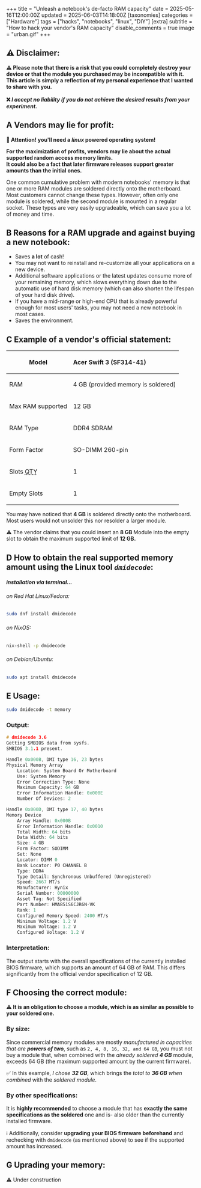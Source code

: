 +++
title = "Unleash a notebook's de-facto RAM capacity"
date = 2025-05-16T12:00:00Z
updated =  2025-06-03T14:18:00Z
[taxonomies]
categories = ["Hardware"]
tags = ["hacks", "notebooks", "linux", "DIY"]
[extra]
subtitle = "How to hack your vendor's RAM capacity"
disable_comments = true
image = "urban.gif"
+++

## ⚠️ Disclaimer:

<section>
<p class="notice_success"><strong>⚠️ Please note that there is a risk that you could completely destroy your device or that the module you purchased may be incompatible with it. This article is simply a reflection of my personal experience that I wanted to share with you.<br><br> 
❌ <em> I accept no liability if you do not achieve the desired results from your experiment. </em>
</strong>
</p>
</section>

## A Vendors may lie for profit:

<p class="notice_warning"><strong>🐧 Attention! you'll need a <em>linux</em> powered operating system!</strong></p>
<p class="notice"><strong>For the maximization of profits, vendors may lie about the actual supported random access memory limits. <br>It could also be a fact that later firmware releases support greater amounts than the initial ones. </strong></p>

<p>
One common cumulative problem with modern notebooks' memory is that one or more RAM modules are soldered directly onto the motherboard. Most customers cannot change these types. However, often only one module is soldered, while the second module is mounted in a regular socket. These types are very easily upgradeable, which can save you a lot of money and time.
</p>

## B Reasons for a RAM upgrade and against buying a new notebook:

- Saves **a lot** of cash!
- You may not want to reinstall and re-customize all your applications on a new device.
- Additional software applications or the latest updates consume more of your remaining memory, which slows everything down due to the automatic use of hard disk memory (which can also shorten the lifespan of your hard disk drive).
- If you have a mid-range or high-end CPU that is already powerful enough for most users' tasks, you may not need a new notebook in most cases.
- Saves the environment.

## C Example of a vendor's official statement:

| Model                                   | <p align="left">Acer Swift 3 (SF314-41)</p>            |
| --------------------------------------- | :----------------------------------------------------- |
| RAM                                     | <p align="left">4 GB (provided memory is soldered)</p> |
| Max RAM supported                       | <p align="left">12 GB</p>                              |
| RAM Type                                | <p align="left">DDR4 SDRAM</p>                         |
| Form Factor                             | <p align="left">SO-DIMM 260-pin</p>                    |
| Slots <abbr title="Quantity">QTY</abbr> | <p align="left">1</p>                                  |
| Empty Slots                             | <p align="left">1</p>                                  |


You may have noticed that **4 GB** is soldered directly onto the motherboard. Most users would not unsolder this nor resolder a larger module.

<p class="notice_warning"> ⚠️ The vendor claims that you could insert an <strong>8 GB </strong>Module into the empty slot to obtain the maximum supported limit of <strong>12 GB.</strong></p>

## D How to obtain the real supported memory amount using the Linux tool _`dmidecode`_:

<h4><em>installation via terminal... </em></h4>

###### on Red Hat Linux/Fedora:

```bash
sudo dnf install dmidecode
```
###### on NixOS:

```bash
nix-shell -p dmidecode
```
###### on Debian/Ubuntu:

```bash
sudo apt install dmidecode
```
## E Usage:

```bash
sudo dmidecode -t memory
```
### Output:

```c
# dmidecode 3.6
Getting SMBIOS data from sysfs.
SMBIOS 3.1.1 present.

Handle 0x000B, DMI type 16, 23 bytes
Physical Memory Array
	Location: System Board Or Motherboard
	Use: System Memory
	Error Correction Type: None
	Maximum Capacity: 64 GB
	Error Information Handle: 0x000E
	Number Of Devices: 2

Handle 0x000D, DMI type 17, 40 bytes
Memory Device
	Array Handle: 0x000B
	Error Information Handle: 0x0010
	Total Width: 64 bits
	Data Width: 64 bits
	Size: 4 GB
	Form Factor: SODIMM
	Set: None
	Locator: DIMM 0
	Bank Locator: P0 CHANNEL B
	Type: DDR4
	Type Detail: Synchronous Unbuffered (Unregistered)
	Speed: 2667 MT/s
	Manufacturer: Hynix
	Serial Number: 00000000
	Asset Tag: Not Specified
	Part Number: HMA851S6CJR6N-VK    
	Rank: 1
	Configured Memory Speed: 2400 MT/s
	Minimum Voltage: 1.2 V
	Maximum Voltage: 1.2 V
	Configured Voltage: 1.2 V
```

### Interpretation:

The output starts with the overall specifications of the currently installed BIOS firmware, which supports an amount of 64 GB of RAM. This differs significantly from the official vendor specification of 12 GB.

## F Choosing the correct module:

<p class="notice_warning"><strong> ⚠️ It is an obligation to choose a module, which is as similar as possible to your soldered one.</strong></p>

### By size:

Since commercial memory modules are mostly _manufactured in capacities that are **powers of two**_, such as `2, 4, 8, 16, 32, and 64 GB`, you must not buy a module that, when combined with the _already soldered **4 GB**_ module, exceeds 64 GB (the maximum supported amount by the current firmware). 

<p class="notice_success">✅ In this example, <em> I chose <strong>32 GB</strong></em>, which brings the <em>total to <strong>36 GB</strong> when combined</em> with the <em>soldered module</em>.</p>

### By other specifications:

It is **highly recommended** to choose a module that has **exactly the same specifications as the soldered** one and is-  also older than the currently installed firmware. 

<p class="notice_info">ℹ️ Additionally, consider <strong>upgrading your BIOS firmware beforehand</strong> and rechecking with <code>dmidecode</code> (as mentioned above) to see if the supported amount has increased.</p>

## G Uprading your memory:

⚠️ Under construction
